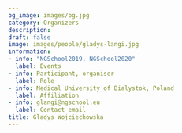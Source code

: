 ```yaml
---
bg_image: images/bg.jpg
category: Organizers
description: 
draft: false
image: images/people/gladys-langi.jpg
information:
- info: "NGSchool2019, NGSchool2020"
  label: Events
- info: Participant, organiser
  label: Role
- info: Medical University of Bialystok, Poland
  label: Affiliation
- info: glangi@ngschool.eu
  label: Contact email
title: Gladys Wojciechowska
---
```


